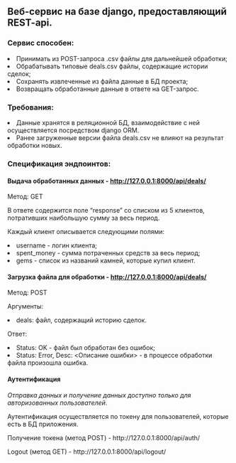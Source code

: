## Веб-сервис на базе django, предоставляющий REST-api.

### Сервис способен:
<li>Принимать из POST-запроса .csv файлы для дальнейшей обработки;</li>
<li>Обрабатывать типовые deals.csv файлы, содержащие истории сделок;</li>
<li>Сохранять извлеченные из файла данные в БД проекта;</li>
<li>Возвращать обработанные данные в ответе на GET-запрос.</li>

### Требования:
<li>Данные хранятся в реляционной БД, взаимодействие с ней осуществляется посредством django ORM.</li>
<li>Ранее загруженные версии файла deals.csv не влияют на результат обработки новых.</li>

### Спецификация эндпоинтов:

#### Выдача обработанных данных - http://127.0.0.1:8000/api/deals/
<p>Метод: GET</p>
<p>В ответе содержится поле “response” со списком из 5 клиентов, потративших наибольшую сумму за весь период.</p>
<p>Каждый клиент описывается следующими полями:</p>
<li><t>username - логин клиента;</li>
<li>spent_money - сумма потраченных средств за весь период;</li>
<li>gems - список из названий камней, которые купил клиент.</li>

#### Загрузка файла для обработки - http://127.0.0.1:8000/api/deals/
<p>Метод: POST</p>
<p>Аргументы:</p>
<li>deals: файл, содержащий историю сделок.</li>
<p>Ответ:</p>
<li>Status: OK - файл был обработан без ошибок;</li>
<li>Status: Error, Desc: <Описание ошибки> - в процессе обработки файла произошла ошибка.</li>

#### Аутентификация
<i>Отправка данных и получение данных доступно только для авторизованных пользователей.</i>
<p>Аутентификация осуществляется по токену для пользователей, которые есть в БД приложения.</p>
<p>Получение токена (метод POST) - http://127.0.0.1:8000/api/auth/</p>
<p>Logout (метод GET) - http://127.0.0.1:8000/api/logout/</p>
